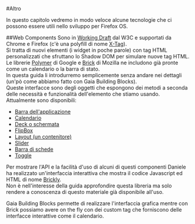 #Altro

In questo capitolo vedremo in modo veloce alcune tecnologie che ci possono essere utili nello sviluppo per Firefox OS.

##Web Components
Sono in [Working Draft](http://www.w3.org/TR/2013/WD-components-intro-20130606/) dal W3C e supportati da Chrome e Firefox (c'è una polyfill di nome [X-Tag](http://www.x-tags.org/)).  
Si tratta di nuovi elementi (i widget in poche parole) con tag HTML personalizzati che sfruttano lo Shadow DOM per simulare nuove tag HTML.  
Le librerie [Polymer](http://www.polymer-project.org/) di Google e [Brick](http://mozilla.github.io/brick) di Mozilla ne includono già pronte come un calendario o la barra di stato.  
In questa guida li introdurremo semplicemente senza andare nei dettagli (un'pò come abbiamo fatto con Gaia Building Blocks).  
Queste interfacce sono degli oggetti che espongono dei metodi a seconda delle necessità e funzionalità dell'elemento che stiamo usando.   
Attualmente sono disponibili: 

* [Barra dell'applicazione](http://mozilla.github.io/brick/demos/x-tag-appbar/index.html)
* [Calendario](http://mozilla.github.io/brick/demos/x-tag-calendar/index.html)
* [Deck o schermata](http://mozilla.github.io/brick/demos/x-tag-deck/index.html)
* [FlipBox](http://mozilla.github.io/brick/demos/x-tag-flipbox/index.html)
* [Layout (un contenitore)](http://mozilla.github.io/brick/demos/x-tag-layout/index.html)
* [Slider](http://mozilla.github.io/brick/demos/x-tag-slider/index.html)
* [Barra di schede](http://mozilla.github.io/brick/demos/x-tag-tabbar/index.html)
* [Toggle](http://mozilla.github.io/brick/demos/x-tag-toggle/index.html)

Per mostrare l'API e la facilità d'uso di alcuni di questi componenti Daniele ha realizzato un'interfaccia interattiva che mostra il codice Javascript ed HTML di nome [Brickly](http://mte90.github.io/Brickly).  
Non è nell'interesse della guida approfondire questa libreria ma solo rendere a conoscenza di questo materiale già disponibile all'uso.

Gaia Building Blocks permette di realizzare l'interfaccia grafica mentre con Brick possiamo avere on the fly con dei custom tag che forniscono delle interfacce interattive come il calendario.  